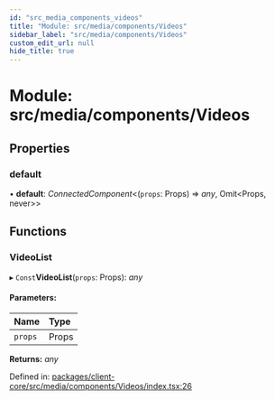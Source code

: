 ```yaml
---
id: "src_media_components_videos"
title: "Module: src/media/components/Videos"
sidebar_label: "src/media/components/Videos"
custom_edit_url: null
hide_title: true
---
```


# Module: src/media/components/Videos

## Properties

### default

• **default**: *ConnectedComponent*<(`props`: Props) => *any*, Omit<Props, never\>\>

## Functions

### VideoList

▸ `Const`**VideoList**(`props`: Props): *any*

#### Parameters:

| Name | Type |
| :------ | :------ |
| `props` | Props |

**Returns:** *any*

Defined in: [packages/client-core/src/media/components/Videos/index.tsx:26](https://github.com/xr3ngine/xr3ngine/blob/7e8e151f1/packages/client-core/src/media/components/Videos/index.tsx#L26)
